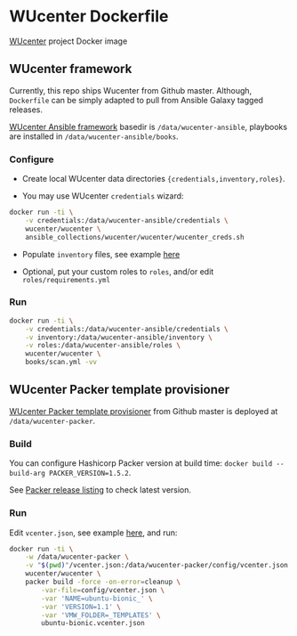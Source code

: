 # WUcenter Dockerfile

[WUcenter](https://github.com/wucenter) project Docker image

## WUcenter framework

Currently, this repo ships Wucenter from Github master. Although, `Dockerfile` can be simply adapted to pull from Ansible Galaxy tagged releases.

[WUcenter Ansible framework](https://github.com/wucenter/wucenter-ansible) basedir is `/data/wucenter-ansible`, playbooks are installed in `/data/wucenter-ansible/books`.

### Configure

- Create local WUcenter data directories `{credentials,inventory,roles}`.

- You may use WUcenter `credentials` wizard:

``` bash
docker run -ti \
    -v credentials:/data/wucenter-ansible/credentials \
    wucenter/wucenter \
    ansible_collections/wucenter/wucenter/wucenter_creds.sh
```

- Populate `inventory` files, see example [here](https://github.com/wucenter/wucenter-ansible/tree/master/samples/inventory)

- Optional, put your custom roles to `roles`, and/or edit `roles/requirements.yml`

### Run

``` bash
docker run -ti \
    -v credentials:/data/wucenter-ansible/credentials \
    -v inventory:/data/wucenter-ansible/inventory \
    -v roles:/data/wucenter-ansible/roles \
    wucenter/wucenter \
    books/scan.yml -vv
```


## WUcenter Packer template provisioner

[WUcenter Packer template provisioner](https://github.com/wucenter/wucenter-packer) from Github master is deployed at `/data/wucenter-packer`.

### Build

You can configure Hashicorp Packer version at build time: `docker build --build-arg PACKER_VERSION=1.5.2`.

See [Packer release listing](https://releases.hashicorp.com/packer/) to check latest version.

### Run

Edit `vcenter.json`, see example [here](https://github.com/wucenter/wucenter-packer/blob/master/samples/vcenter.json), and run:

``` bash
docker run -ti \
    -w /data/wucenter-packer \
    -v "$(pwd)"/vcenter.json:/data/wucenter-packer/config/vcenter.json \
    wucenter/wucenter \
    packer build -force -on-error=cleanup \
        -var-file=config/vcenter.json \
        -var 'NAME=ubuntu-bionic_' \
        -var 'VERSION=1.1' \
        -var 'VMW_FOLDER=_TEMPLATES' \
        ubuntu-bionic.vcenter.json
```
